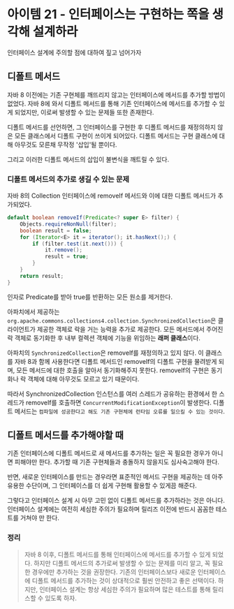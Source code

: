 # 아이템 21 - 인터페이스는 구현하는 쪽을 생각해 설계하라

인터페이스 설계에 주의할 점에 대하여 짚고 넘어가자

## 디폴트 메서드
자바 8 이전에는 기존 구현체를 깨뜨리지 않고는 인터페이스에 메서드를 추가할 방법이 없었다. 자바 8에 와서 디폴트 메서드를 통해 기존 인터페이스에 메서드를 추가할 수 있게 되었지만, 이로써 발생할 수 있는 문제들 또한 존재한다.

디폴트 메서드를 선언하면, 그 인터페이스를 구현한 후 디폴트 메서드를 재정의하지 않은 모든 클래스에서 디폴트 구현이 쓰이게 되어있다. 디폴트 메서드는 구현 클래스에 대해 아무것도 모른채 무작정 '삽입'될 뿐이다.

그리고 이러한 디폴트 메서드의 삽입이 불변식을 깨트릴 수 있다.

### 디폴트 메서드의 추가로 생길 수 있는 문제
자바 8의 Collection 인터페이스에 removeIf 메서드와 이에 대한 디폴트 메서드가 추가되었다.

```java
default boolean removeIf(Predicate<? super E> filter) {
    Objects.requireNonNull(filter);
    boolean result = false;
    for (Iterator<E> it = iterator(); it.hasNext();) {
        if (filter.test(it.next())) {
            it.remove();
            result = true;
        }
    }
    return result;
}
```
인자로 Predicate를 받아 true를 반환하는 모든 원소를 제거한다.

아파치에서 제공하는 `org.apache.commons.collections4.collection.SynchronizedCollection`은 클라이언트가 제공한 객체로 락을 거는 능력을 추가로 제공한다. 모든 메서드에서 주어진 락 객체로 동기화한 후 내부 컬렉션 객체에 기능을 위임하는 **래퍼 클래스**이다.

아파치의 `SynchronizedCollection`은 removeIf를 재정의하고 있지 않다. 이 클래스를 자바 8과 함께 사용한다면 디폴트 메서드인 removeIf의 디폴트 구현을 물려받게 되며, 모든 메서드에 대한 호출을 알아서 동기화해주지 못한다. removeIf의 구현은 동기화나 락 객체에 대해 아무것도 모르고 있기 때문이다. 

따라서 SynchronizedCollection 인스턴스를 여러 스레드가 공유하는 환경에서 한 스레드가 removeIf를 호출하면 `ConcurrentModificationException`이 발생한다. 디폴트 메서드는 `컴파일에 성공한다고 해도 기존 구현체에 런타임 오류를 일으킬 수 있는 것이다`.


## 디폴트 메서드를 추가해야할 때
기존 인터페이스에 디폴트 메서드로 새 메서드를 추가하는 일은 꼭 필요한 경우가 아니면 피해야만 한다. 추가할 때 기존 구현체들과 충돌하지 않을지도 심사숙고해야 한다.

반면, 새로운 인터페이스를 만드는 경우라면 표준적인 메서드 구현을 제공하는 데 아주 유용한 수단이며, 그 인터페이스를 더 쉽게 구현해 활용할 수 있게끔 해준다.

그렇다고 인터페이스 설계 시 아무 고민 없이 디폴트 메서드를 추가하라는 것은 아니다. 인터페이스 설계에는 여전히 세심한 주의가 필요하며 릴리즈 이전에 반드시 꼼꼼한 테스트를 거쳐야 만 한다.

### 정리
> 자바 8 이후, 디폴트 메서드를 통해 인터페이스에 메서드를 추가할 수 있게 되었다. 하지만 디폴트 메서드의 추가로써 발생할 수 있는 문제를 미리 알고, 꼭 필요한 경우에만 추가하는 것을 권장한다. 기존의 인터페이스보다 새로운 인터페이스에 디폴트 메서드를 추가하는 것이 상대적으로 훨씬 안전하고 좋은 선택이다. 하지만, 인터페이스 설계는 항상 세심한 주의가 필요하며 많은 테스트를 통해 릴리스할 수 있도록 하자. 